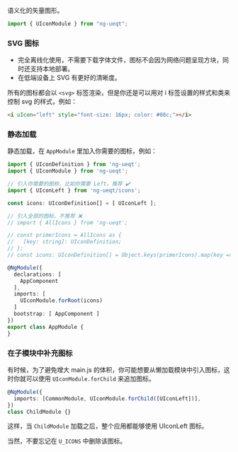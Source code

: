 语义化的矢量图形。

```ts
import { UIconModule } from "ng-ueqt";
```

### SVG 图标

- 完全离线化使用，不需要下载字体文件，图标不会因为网络问题呈现方块，同时还支持本地部署。
- 在低端设备上 SVG 有更好的清晰度。

所有的图标都会以 `<svg>` 标签渲染，但是你还是可以用对 i 标签设置的样式和类来控制 svg 的样式，例如：

```html
<i uIcon="left" style="font-size: 16px; color: #08c;"></i>
```

### 静态加载

静态加载，在 `AppModule` 里加入你需要的图标，例如：

```ts
import { UIconDefinition } from 'ng-ueqt';
import { UIconModule } from 'ng-ueqt';

// 引入你需要的图标，比如你需要 Left，推荐 ✔️
import { UIconLeft } from 'ng-ueqt/icons';

const icons: UIconDefinition[] = [ UIconLeft ];

// 引入全部的图标，不推荐 ❌
// import { AllIcons } from 'ng-ueqt';

// const primerIcons = AllIcons as {
//   [key: string]: UIconDefinition;
// };
// const icons: UIconDefinition[] = Object.keys(primerIcons).map(key => primerIcons[key])

@NgModule({
  declarations: [
    AppComponent
  ],
  imports: [
    UIconModule.forRoot(icons)
  ]
  bootstrap: [ AppComponent ]
})
export class AppModule {
}
```

### 在子模块中补充图标

有时候，为了避免增大 main.js 的体积，你可能想要从懒加载模块中引入图标，这时你就可以使用 `UIconModule.forChild` 来追加图标。

```ts
@NgModule({
  imports: [CommonModule, UIconModule.forChild([UIconLeft])],
})
class ChildModule {}
```

这样，当 `ChildModule` 加载之后，整个应用都能够使用 UIconLeft 图标。

当然，不要忘记在 `U_ICONS` 中删除该图标。
